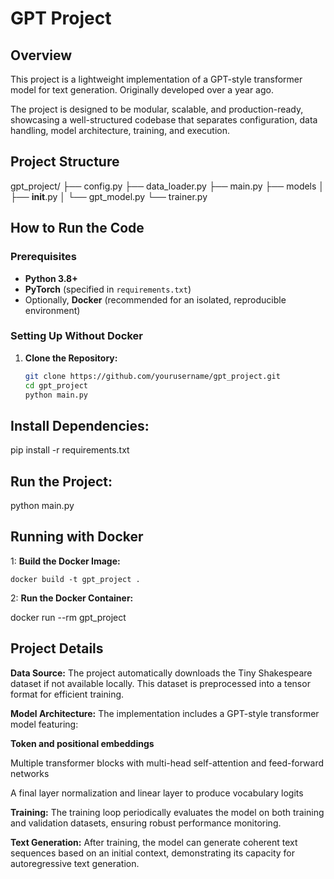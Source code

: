 # GPT Project

## Overview

This project is a lightweight implementation of a GPT-style transformer model for text generation. Originally developed over a year ago.

The project is designed to be modular, scalable, and production-ready, showcasing a well-structured codebase that separates configuration, data handling, model architecture, training, and execution.

## Project Structure

gpt_project/
├── config.py
├── data_loader.py
├── main.py
├── models
│   ├── __init__.py
│   └── gpt_model.py
└── trainer.py



## How to Run the Code

### Prerequisites

- **Python 3.8+**
- **PyTorch** (specified in `requirements.txt`)
- Optionally, **Docker** (recommended for an isolated, reproducible environment)

### Setting Up Without Docker

1. **Clone the Repository:**

   ```bash
   git clone https://github.com/yourusername/gpt_project.git
   cd gpt_project
   python main.py
   
## Install Dependencies:
pip install -r requirements.txt


## Run the Project:
python main.py

## Running with Docker
1: **Build the Docker Image:**

    docker build -t gpt_project .

2: **Run the Docker Container:**
   
   docker run --rm gpt_project


## Project Details
**Data Source:**
The project automatically downloads the Tiny Shakespeare dataset if not available locally. This dataset is preprocessed into a tensor format for efficient training.

**Model Architecture:**
The implementation includes a GPT-style transformer model featuring:

**Token and positional embeddings**

Multiple transformer blocks with multi-head self-attention and feed-forward networks

A final layer normalization and linear layer to produce vocabulary logits

**Training:**
The training loop periodically evaluates the model on both training and validation datasets, ensuring robust performance monitoring.

**Text Generation:**
After training, the model can generate coherent text sequences based on an initial context, demonstrating its capacity for autoregressive text generation.




